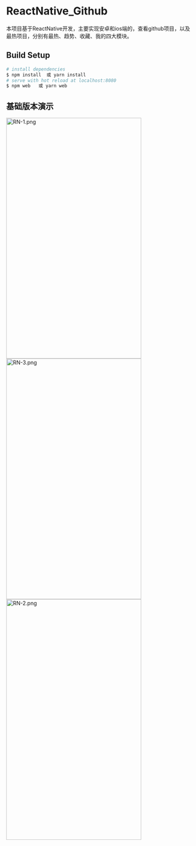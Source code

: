 # ReactNative_Github

本项目基于ReactNative开发，主要实现安卓和ios端的，查看github项目，以及最热项目，分别有最热、趋势、收藏、我的四大模块。

## Build Setup

``` bash
# install dependencies
$ npm install  或 yarn install
# serve with hot reload at localhost:8080
$ npm web   或 yarn web

```

## 基础版本演示

<img src="https://i.loli.net/2019/07/07/5d21f1d690e7095366.png" alt="RN-1.png" title="RN-1.png" width="360" height="640"/>
<img src="https://i.loli.net/2019/07/07/5d21f1d6a580d95374.png" alt="RN-3.png" title="RN-3.png" width="360" height="640"/>
<img src="https://i.loli.net/2019/07/07/5d21f1d6b19c694311.png" alt="RN-2.png" title="RN-2.png"width="360" height="640" />